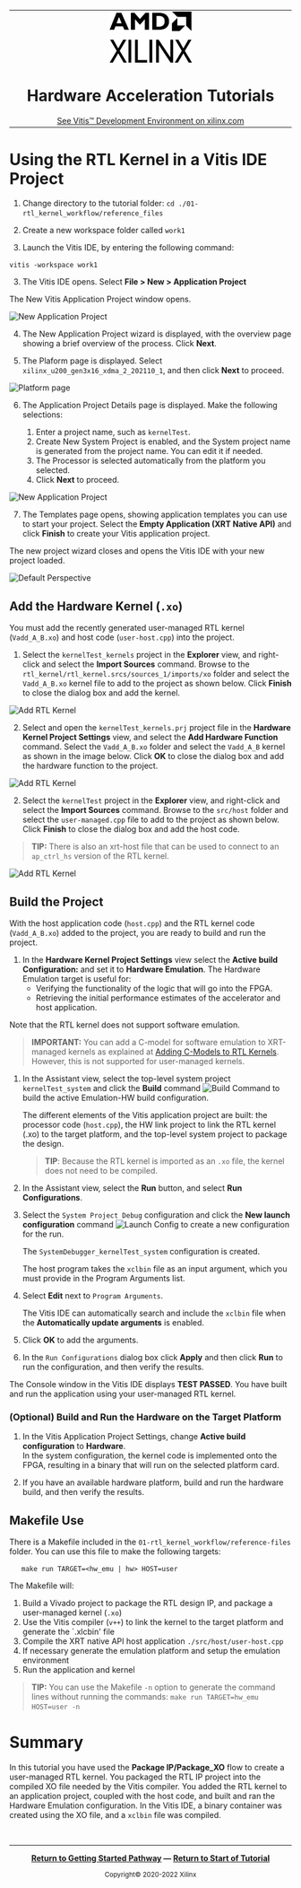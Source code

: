 <table class="sphinxhide" width="100%">
 <tr width="100%">
    <td align="center"><img src="https://raw.githubusercontent.com/Xilinx/Image-Collateral/main/xilinx-logo.png" width="30%"/><h1>Hardware Acceleration Tutorials</h1>
    <a href="https://www.xilinx.com/products/design-tools/vitis.html">See Vitis™ Development Environment on xilinx.com</a>
    </td>
 </tr>
</table>

# Using the RTL Kernel in a Vitis IDE Project

1. Change directory to the tutorial folder: `cd ./01-rtl_kernel_workflow/reference_files`

1. Create a new workspace folder called `work1`


2. Launch the Vitis IDE, by entering the following command: 

```
vitis -workspace work1
```

3. The Vitis IDE opens. Select **File > New > Application Project**

The New Vitis Application Project window opens.  

![New Application Project](images/rtl_kernel-new_application_project.png)

4. The New Application Project wizard is displayed, with the overview page showing a brief overview of the process. Click **Next**.

5. The Plaform page is displayed. Select `xilinx_u200_gen3x16_xdma_2_202110_1`, and then click **Next** to proceed.

![Platform page](images/rtl_kernel-platform_page.png)

6. The Application Project Details page is displayed. Make the following selections:  

   1. Enter a project name, such as `kernelTest`.  
   2. Create New System Project is enabled, and the System project name is generated from the project name. You can edit it if needed.
   3. The Processor is selected automatically from the platform you selected. 
   4. Click **Next** to proceed.  

![New Application Project](images/rtl_kernel-details_page.png)

7.  The Templates page opens, showing application templates you can use to start your project. Select the **Empty Application (XRT Native API)** and click **Finish** to create your Vitis application project.  

The new project wizard closes and opens the Vitis IDE with your new project loaded.

![Default Perspective](images/rtl_kernel-default_perspective.png)

## Add the Hardware Kernel (`.xo`)

You must add the recently generated user-managed RTL kernel (`Vadd_A_B.xo`) and host code (`user-host.cpp`) into the project. 

1. Select the `kernelTest_kernels` project in the **Explorer** view, and right-click and select the **Import Sources** command. Browse to the  `rtl_kernel/rtl_kernel.srcs/sources_1/imports/xo` folder and select the `Vadd_A_B.xo` kernel file to add to the project as shown below. Click **Finish** to close the dialog box and add the kernel. 

![Add RTL Kernel](images/add_rtl_kernel.png)

2. Select and open the `kernelTest_kernels.prj` project file in the **Hardware Kernel Project Settings** view, and select the **Add Hardware Function** command. Select the  `Vadd_A_B.xo` folder and select the `Vadd_A_B` kernel as shown in the image below. Click **OK** to close the dialog box and add the hardware function to the project. 

![Add RTL Kernel](images/add_rtl_kernel-hw-function.png) 

2. Select the `kernelTest` project in the **Explorer** view, and right-click and select the **Import Sources** command. Browse to the  `src/host` folder and select the `user-managed.cpp` file to add to the project as shown below. Click **Finish** to close the dialog box and add the host code. 

>**TIP:** There is also an xrt-host file that can be used to connect to an `ap_ctrl_hs` version of the RTL kernel. 

![Add RTL Kernel](images/add_rtl_kernel-host.png) 


## Build the Project

With the host application code (`host.cpp`) and the RTL kernel code (`Vadd_A_B.xo`) added to the project, you are ready to build and run the project.

1. In the **Hardware Kernel Project Settings** view select the **Active build Configuration:** and set it to **Hardware Emulation**. The Hardware Emulation target is useful for:
   - Verifying the functionality of the logic that will go into the FPGA.
   - Retrieving the initial performance estimates of the accelerator and host application.

  Note that the RTL kernel does not support software emulation. 

>**IMPORTANT:** You can add a C-model for software emulation to XRT-managed kernels as explained at [Adding C-Models to RTL Kernels](https://docs.xilinx.com/r/en-US/ug1393-vitis-application-acceleration/Adding-C-Models-to-RTL-Kernels). However, this is not supported for user-managed kernels. 

1. In the Assistant view, select the top-level system project `kernelTest_system` and click the **Build** command ![Build Command](./images/icon_build.png) to build the active Emulation-HW build configuration. 

   The different elements of the Vitis application project are built: the processor code (`host.cpp`), the HW link project to link the RTL kernel (.xo) to the target platform, and the top-level system project to package the design.

    >**TIP**: Because the RTL kernel is imported as an `.xo` file, the kernel does not need to be compiled.  

2. In the Assistant view, select the **Run** button, and select **Run Configurations**.

3. Select the `System Project Debug` configuration and click the **New launch configuration** command ![Launch Config](./images/icon-new-launch-config.png) to create a new configuration for the run. 

   The `SystemDebugger_kernelTest_system` configuration is created. 
   
   The host program takes the `xclbin` file as an input argument, which you must provide in the Program Arguments list.
   
4. Select **Edit** next to `Program Arguments`. 

   The Vitis IDE can automatically search and include the `xclbin` file when the **Automatically update arguments** is enabled. 

5. Click **OK** to add the arguments. 

6. In the `Run Configurations` dialog box click **Apply** and then click **Run** to run the configuration, and then verify the results.

The Console window in the Vitis IDE displays **TEST PASSED**. You have built and run the application using your user-managed RTL kernel. 

### (Optional) Build and Run the Hardware on the Target Platform

1. In the Vitis Application Project Settings, change **Active build configuration** to **Hardware**.  
In the system configuration, the kernel code is implemented onto the FPGA, resulting in a binary that will run on the selected platform card.  

2. If you have an available hardware platform, build and run the hardware build, and then verify the results.

## Makefile Use

There is a Makefile included in the `01-rtl_kernel_workflow/reference-files` folder. You can use this file to make the following targets:

```
   make run TARGET=<hw_emu | hw> HOST=user
```

The Makefile will:
1. Build a Vivado project to package the RTL design IP, and package a user-managed kernel (`.xo`)
2. Use the Vitis compiler (`v++`) to link the kernel to the target platform and generate the `.xlcbin' file
3. Compile the XRT native API host application `./src/host/user-host.cpp`
4. If necessary generate the emulation platform and setup the emulation environment
5. Run the application and kernel

>**TIP:** You can use the Makefile `-n` option to generate the command lines without running the commands: `make run TARGET=hw_emu HOST=user -n`

# Summary

In this tutorial you have used the **Package IP/Package_XO** flow to create a user-managed RTL kernel. You packaged the RTL IP project into the compiled XO file needed by the Vitis compiler. You added the RTL kernel to an application project, coupled with the host code, and built and ran the Hardware Emulation configuration.  In the Vitis IDE, a binary container was created using the XO file, and a `xclbin` file was compiled.

</br>
<hr/>
<p align="center" class="sphinxhide"><b><a href="/README.md">Return to Getting Started Pathway</a> — <a href="./README.md">Return to Start of Tutorial</a></b></p>

<p align="center" class="sphinxhide"><sup>Copyright&copy; 2020-2022 Xilinx</sup></p>
